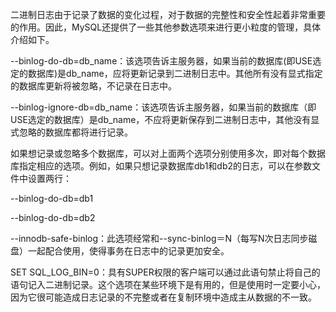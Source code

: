 

二进制日志由于记录了数据的变化过程，对于数据的完整性和安全性起着非常重要的作用。因此，MySQL还提供了一些其他参数选项来进行更小粒度的管理，具体介绍如下。

--binlog-do-db=db_name：该选项告诉主服务器，如果当前的数据库(即USE选定的数据库)是db_name，应将更新记录到二进制日志中。其他所有没有显式指定的数据库更新将被忽略，不记录在日志中。

--binlog-ignore-db=db_name：该选项告诉主服务器，如果当前的数据库（即USE选定的数据库）是db_name，不应将更新保存到二进制日志中，其他没有显式忽略的数据库都将进行记录。

如果想记录或忽略多个数据库，可以对上面两个选项分别使用多次，即对每个数据库指定相应的选项。例如，如果只想记录数据库db1和db2的日志，可以在参数文件中设置两行：

--binlog-do-db=db1

--binlog-do-db=db2

--innodb-safe-binlog：此选项经常和--sync-binlog＝N（每写N次日志同步磁盘）一起配合使用，使得事务在日志中的记录更加安全。

SET SQL_LOG_BIN=0：具有SUPER权限的客户端可以通过此语句禁止将自己的语句记入二进制记录。这个选项在某些环境下是有用的，但是使用时一定要小心，因为它很可能造成日志记录的不完整或者在复制环境中造成主从数据的不一致。



